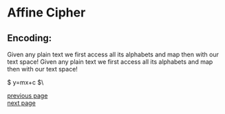 # Affine Cipher
## Encoding:
Given any plain text we first access all its alphabets and map then with our text space!
Given any plain text we first access all its alphabets and map then with our text space!

$ y=mx+c $\

[previous page](./01-Storing_data.md)\
[next page]()
